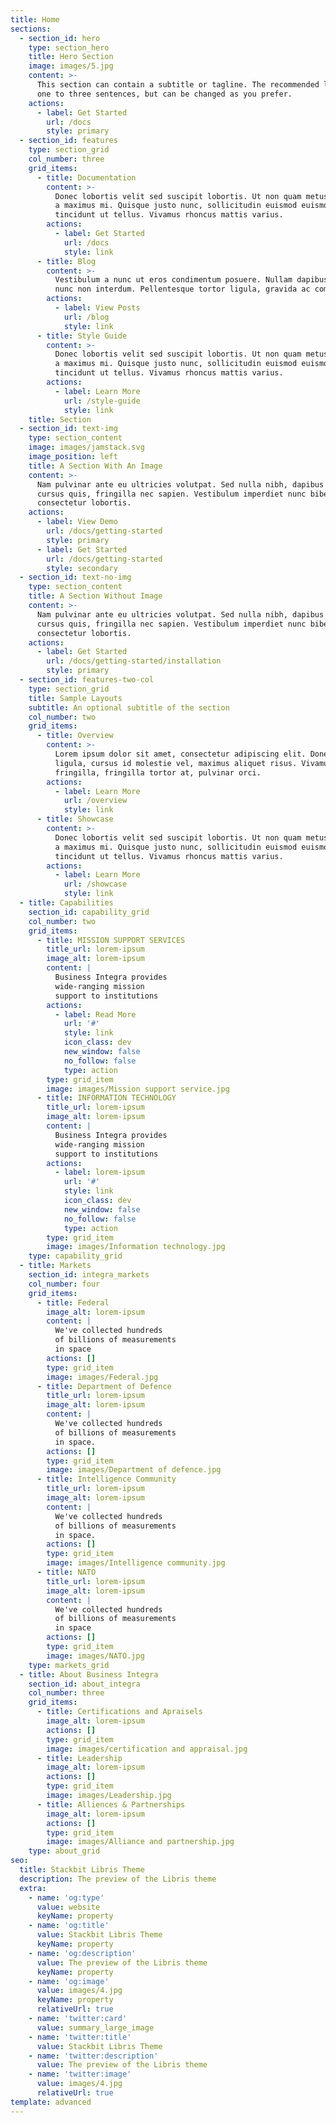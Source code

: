 ```yaml
---
title: Home
sections:
  - section_id: hero
    type: section_hero
    title: Hero Section
    image: images/5.jpg
    content: >-
      This section can contain a subtitle or tagline. The recommended length is
      one to three sentences, but can be changed as you prefer.
    actions:
      - label: Get Started
        url: /docs
        style: primary
  - section_id: features
    type: section_grid
    col_number: three
    grid_items:
      - title: Documentation
        content: >-
          Donec lobortis velit sed suscipit lobortis. Ut non quam metus. Nullam
          a maximus mi. Quisque justo nunc, sollicitudin euismod euismod at,
          tincidunt ut tellus. Vivamus rhoncus mattis varius.
        actions:
          - label: Get Started
            url: /docs
            style: link
      - title: Blog
        content: >-
          Vestibulum a nunc ut eros condimentum posuere. Nullam dapibus quis
          nunc non interdum. Pellentesque tortor ligula, gravida ac commodo eu.
        actions:
          - label: View Posts
            url: /blog
            style: link
      - title: Style Guide
        content: >-
          Donec lobortis velit sed suscipit lobortis. Ut non quam metus. Nullam
          a maximus mi. Quisque justo nunc, sollicitudin euismod euismod at,
          tincidunt ut tellus. Vivamus rhoncus mattis varius.
        actions:
          - label: Learn More
            url: /style-guide
            style: link
    title: Section
  - section_id: text-img
    type: section_content
    image: images/jamstack.svg
    image_position: left
    title: A Section With An Image
    content: >-
      Nam pulvinar ante eu ultricies volutpat. Sed nulla nibh, dapibus sit amet
      cursus quis, fringilla nec sapien. Vestibulum imperdiet nunc bibendum
      consectetur lobortis.
    actions:
      - label: View Demo
        url: /docs/getting-started
        style: primary
      - label: Get Started
        url: /docs/getting-started
        style: secondary
  - section_id: text-no-img
    type: section_content
    title: A Section Without Image
    content: >-
      Nam pulvinar ante eu ultricies volutpat. Sed nulla nibh, dapibus sit amet
      cursus quis, fringilla nec sapien. Vestibulum imperdiet nunc bibendum
      consectetur lobortis.
    actions:
      - label: Get Started
        url: /docs/getting-started/installation
        style: primary
  - section_id: features-two-col
    type: section_grid
    title: Sample Layouts
    subtitle: An optional subtitle of the section
    col_number: two
    grid_items:
      - title: Overview
        content: >-
          Lorem ipsum dolor sit amet, consectetur adipiscing elit. Donec nisl
          ligula, cursus id molestie vel, maximus aliquet risus. Vivamus in nibh
          fringilla, fringilla tortor at, pulvinar orci.
        actions:
          - label: Learn More
            url: /overview
            style: link
      - title: Showcase
        content: >-
          Donec lobortis velit sed suscipit lobortis. Ut non quam metus. Nullam
          a maximus mi. Quisque justo nunc, sollicitudin euismod euismod at,
          tincidunt ut tellus. Vivamus rhoncus mattis varius.
        actions:
          - label: Learn More
            url: /showcase
            style: link
  - title: Capabilities
    section_id: capability_grid
    col_number: two
    grid_items:
      - title: MISSION SUPPORT SERVICES
        title_url: lorem-ipsum
        image_alt: lorem-ipsum
        content: |
          Business Integra provides
          wide-ranging mission
          support to institutions
        actions:
          - label: Read More
            url: '#'
            style: link
            icon_class: dev
            new_window: false
            no_follow: false
            type: action
        type: grid_item
        image: images/Mission support service.jpg
      - title: INFORMATION TECHNOLOGY
        title_url: lorem-ipsum
        image_alt: lorem-ipsum
        content: |
          Business Integra provides
          wide-ranging mission
          support to institutions
        actions:
          - label: lorem-ipsum
            url: '#'
            style: link
            icon_class: dev
            new_window: false
            no_follow: false
            type: action
        type: grid_item
        image: images/Information technology.jpg
    type: capability_grid
  - title: Markets
    section_id: integra_markets
    col_number: four
    grid_items:
      - title: Federal
        image_alt: lorem-ipsum
        content: |
          We've collected hundreds
          of billions of measurements
          in space
        actions: []
        type: grid_item
        image: images/Federal.jpg
      - title: Department of Defence
        title_url: lorem-ipsum
        image_alt: lorem-ipsum
        content: |
          We've collected hundreds
          of billions of measurements
          in space.
        actions: []
        type: grid_item
        image: images/Department of defence.jpg
      - title: Intelligence Community
        title_url: lorem-ipsum
        image_alt: lorem-ipsum
        content: |
          We've collected hundreds
          of billions of measurements
          in space.
        actions: []
        type: grid_item
        image: images/Intelligence community.jpg
      - title: NATO
        title_url: lorem-ipsum
        image_alt: lorem-ipsum
        content: |
          We've collected hundreds
          of billions of measurements
          in space
        actions: []
        type: grid_item
        image: images/NATO.jpg
    type: markets_grid
  - title: About Business Integra
    section_id: about_integra
    col_number: three
    grid_items:
      - title: Certifications and Apraisels
        image_alt: lorem-ipsum
        actions: []
        type: grid_item
        image: images/certification and appraisal.jpg
      - title: Leadership
        image_alt: lorem-ipsum
        actions: []
        type: grid_item
        image: images/Leadership.jpg
      - title: Alliences & Partnerships
        image_alt: lorem-ipsum
        actions: []
        type: grid_item
        image: images/Alliance and partnership.jpg
    type: about_grid
seo:
  title: Stackbit Libris Theme
  description: The preview of the Libris theme
  extra:
    - name: 'og:type'
      value: website
      keyName: property
    - name: 'og:title'
      value: Stackbit Libris Theme
      keyName: property
    - name: 'og:description'
      value: The preview of the Libris theme
      keyName: property
    - name: 'og:image'
      value: images/4.jpg
      keyName: property
      relativeUrl: true
    - name: 'twitter:card'
      value: summary_large_image
    - name: 'twitter:title'
      value: Stackbit Libris Theme
    - name: 'twitter:description'
      value: The preview of the Libris theme
    - name: 'twitter:image'
      value: images/4.jpg
      relativeUrl: true
template: advanced
---
```

